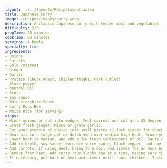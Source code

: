 ```yaml
---
layout: ../../layouts/RecipeLayout.astro
title: Japanese Curry
image: /recipes/images/curry.webp
description: A classic Japanese curry with tender meat and vegetables, served over white rice.
difficulty: 2/5
prepTime: 20 minutes
cookTime: 60 minutes
servings: 4 bowls
specialty: true
ingredients:
- Onions
- Carrots
- Gold Potatoes
- Ginger
- Garlic
- Protein (Chuck Roast, Chicken thighs, Pork cutlet)
- Black pepper
- Neutral Oil
- Broth
- Soy Sauce
- Worcestershire Sauce
- Curry Roux Box
- White Rice (for serving)
steps:
- Mince onions or cut into wedges. Peel carrots and cut at a 45-degree angle, rotating a quarter turn with each cut. Peel potatoes, cut into quarters. Soak potato pieces in water to prevent browning.
- Grate fresh ginger. Mince or grate garlic.
- Cut your protein of choice into small pieces (1-inch pieces for chuck roast, bite size for chicken thigh).
- Heat oil in a large pot or dutch oven over medium-high heat. Brown your meat on all sides until a decent amount of fond is on the bottom. Remove meat.
- Lower heat to medium, and add a few fresh tablespoons of oil. Saute onions for 3-4 minutes until soft and transluscent. Add garlic and ginger, cook until fragrant. Add meat back to the pot.
- Add in broth, soy sauce, worcestershire sauce, black pepper, and any additional condiments you desire.
- Add carrots. If using beef, bring to a boil and simmer for an hour before continuing to let the meat properly cook. After 15 minutes of simmering, add potatoes and continue to simmer for another 15 minutes.
- Remove from heat. Add curry roux blocks one at a time, making sure they are fully incorporated before adding the next.
- If necessary, put back on heat and simmer until sauce thickens. Taste and adjust seasoning.
---
```

